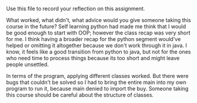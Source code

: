 Use this file to record your reflection on this assignment. 

What worked, what didn't, what advice would you give someone taking this course in the future?
Self learning python had made me think that I would be good enough to start with OOP; however the class recap was very short for me.
I think having a broader recap for the python segment would've helped or omitting it altogether because we don't work through it in java. I know, it feels like a good transition from python to java, but not for the ones who need time to process things because its too short and might leave people unsettled.

In terms of the program, applying different classes worked. But there were bugs that couldn't be solved so I had to bring the entire main into my own program to run it, because main denied to import the buy. Someone taking this course should be careful about the structure of classes.
